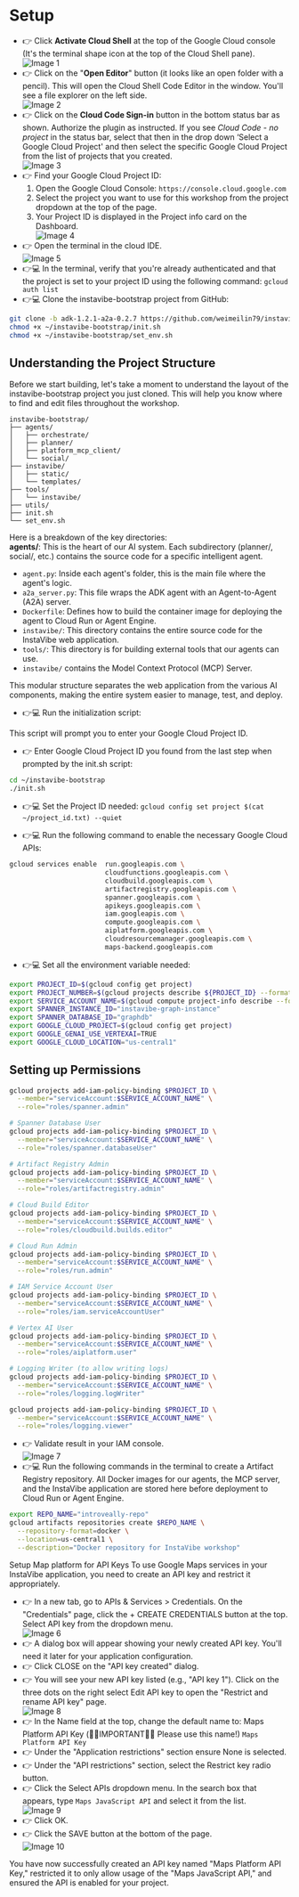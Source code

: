# Setup
- 👉 Click **Activate Cloud Shell** at the top of the Google Cloud console (It's the terminal shape icon at the top of the Cloud Shell pane).  
    ![Image 1](images/03-01-cloud-shell_1440.png)
- 👉 Click on the "**Open Editor**" button (it looks like an open folder with a pencil). This will open the Cloud Shell Code Editor in the window. You'll see a file explorer on the left side.  
    ![Image 2](images/03-02-open-editor_1440.png)
- 👉 Click on the **Cloud Code Sign-in** button in the bottom status bar as shown. Authorize the plugin as instructed. If you see *Cloud Code - no project* in the status bar, select that then in the drop down ‘Select a Google Cloud Project' and then select the specific Google Cloud Project from the list of projects that you created.  
    ![Image 3](images/03-03-login-project_1440.png)
- 👉 Find your Google Cloud Project ID:
  1. Open the Google Cloud Console: `https://console.cloud.google.com`
  2. Select the project you want to use for this workshop from the project dropdown at the top of the page.
  3. Your Project ID is displayed in the Project info card on the Dashboard.  
    ![Image 4](images/03-04-project-id_1440.png)
- 👉 Open the terminal in the cloud IDE.  
    ![Image 5](images/03-05-new-terminal_1440.png)  
- 👉💻 In the terminal, verify that you're already authenticated and that the project is set to your project ID using the following command: `gcloud auth list`
- 👉💻 Clone the instavibe-bootstrap project from GitHub:

```bash
git clone -b adk-1.2.1-a2a-0.2.7 https://github.com/weimeilin79/instavibe-bootstrap.git
chmod +x ~/instavibe-bootstrap/init.sh
chmod +x ~/instavibe-bootstrap/set_env.sh 
```

## Understanding the Project Structure
Before we start building, let's take a moment to understand the layout of the instavibe-bootstrap project you just cloned. This will help you know where to find and edit files throughout the workshop.

```
instavibe-bootstrap/
├── agents/
│   ├── orchestrate/
│   ├── planner/
│   ├── platform_mcp_client/
│   └── social/
├── instavibe/
│   ├── static/
│   └── templates/
├── tools/
│   └── instavibe/
├── utils/
├── init.sh
└── set_env.sh
```

Here is a breakdown of the key directories:  
**agents/**: This is the heart of our AI system. Each subdirectory (planner/, social/, etc.) contains the source code for a specific intelligent agent.  


- `agent.py`: Inside each agent's folder, this is the main file where the agent's logic.
- `a2a_server.py`: This file wraps the ADK agent with an Agent-to-Agent (A2A) server.
- `Dockerfile`: Defines how to build the container image for deploying the agent to Cloud Run or Agent Engine.
- `instavibe/`: This directory contains the entire source code for the InstaVibe web application.
- `tools/`: This directory is for building external tools that our agents can use.
- `instavibe/` contains the Model Context Protocol (MCP) Server.

This modular structure separates the web application from the various AI components, making the entire system easier to manage, test, and deploy.

- 👉💻 Run the initialization script:

This script will prompt you to enter your Google Cloud Project ID.

- 👉 Enter Google Cloud Project ID you found from the last step when prompted by the init.sh script:

```bash
cd ~/instavibe-bootstrap
./init.sh
```
- 👉💻 Set the Project ID needed:
`gcloud config set project $(cat ~/project_id.txt) --quiet`

- 👉💻 Run the following command to enable the necessary Google Cloud APIs:
```bash
gcloud services enable  run.googleapis.com \
                        cloudfunctions.googleapis.com \
                        cloudbuild.googleapis.com \
                        artifactregistry.googleapis.com \
                        spanner.googleapis.com \
                        apikeys.googleapis.com \
                        iam.googleapis.com \
                        compute.googleapis.com \
                        aiplatform.googleapis.com \
                        cloudresourcemanager.googleapis.com \
                        maps-backend.googleapis.com
```

- 👉💻 Set all the environment variable needed:
```bash
export PROJECT_ID=$(gcloud config get project)
export PROJECT_NUMBER=$(gcloud projects describe ${PROJECT_ID} --format="value(projectNumber)")
export SERVICE_ACCOUNT_NAME=$(gcloud compute project-info describe --format="value(defaultServiceAccount)")
export SPANNER_INSTANCE_ID="instavibe-graph-instance"
export SPANNER_DATABASE_ID="graphdb"
export GOOGLE_CLOUD_PROJECT=$(gcloud config get project)
export GOOGLE_GENAI_USE_VERTEXAI=TRUE
export GOOGLE_CLOUD_LOCATION="us-central1"
```

## Setting up Permissions
```bash
gcloud projects add-iam-policy-binding $PROJECT_ID \
  --member="serviceAccount:$SERVICE_ACCOUNT_NAME" \
  --role="roles/spanner.admin"

# Spanner Database User
gcloud projects add-iam-policy-binding $PROJECT_ID \
  --member="serviceAccount:$SERVICE_ACCOUNT_NAME" \
  --role="roles/spanner.databaseUser"

# Artifact Registry Admin
gcloud projects add-iam-policy-binding $PROJECT_ID \
  --member="serviceAccount:$SERVICE_ACCOUNT_NAME" \
  --role="roles/artifactregistry.admin"

# Cloud Build Editor
gcloud projects add-iam-policy-binding $PROJECT_ID \
  --member="serviceAccount:$SERVICE_ACCOUNT_NAME" \
  --role="roles/cloudbuild.builds.editor"

# Cloud Run Admin
gcloud projects add-iam-policy-binding $PROJECT_ID \
  --member="serviceAccount:$SERVICE_ACCOUNT_NAME" \
  --role="roles/run.admin"

# IAM Service Account User
gcloud projects add-iam-policy-binding $PROJECT_ID \
  --member="serviceAccount:$SERVICE_ACCOUNT_NAME" \
  --role="roles/iam.serviceAccountUser"

# Vertex AI User
gcloud projects add-iam-policy-binding $PROJECT_ID \
  --member="serviceAccount:$SERVICE_ACCOUNT_NAME" \
  --role="roles/aiplatform.user"

# Logging Writer (to allow writing logs)
gcloud projects add-iam-policy-binding $PROJECT_ID \
  --member="serviceAccount:$SERVICE_ACCOUNT_NAME" \
  --role="roles/logging.logWriter"

gcloud projects add-iam-policy-binding $PROJECT_ID \
  --member="serviceAccount:$SERVICE_ACCOUNT_NAME" \
  --role="roles/logging.viewer"
```

- 👉 Validate result in your IAM console.  
    ![Image 7](images/03-07-iam_1440.png)
- 👉💻 Run the following commands in the terminal to create a Artifact Registry repository. All Docker images for our agents, the MCP server, and the InstaVibe application are stored here before deployment to Cloud Run or Agent Engine.

```bash
export REPO_NAME="introveally-repo"
gcloud artifacts repositories create $REPO_NAME \
  --repository-format=docker \
  --location=us-central1 \
  --description="Docker repository for InstaVibe workshop"
```

Setup Map platform for API Keys
To use Google Maps services in your InstaVibe application, you need to create an API key and restrict it appropriately.
- 👉 In a new tab, go to APIs & Services > Credentials. On the "Credentials" page, click the + CREATE CREDENTIALS button at the top. Select API key from the dropdown menu.  
    ![Image 6](images/03-06-credential_1440.png)
- 👉 A dialog box will appear showing your newly created API key. You'll need it later for your application configuration.
- 👉 Click CLOSE on the "API key created" dialog.
- 👉 You will see your new API key listed (e.g., "API key 1"). Click on the three dots on the right select Edit API key to open the "Restrict and rename API key" page.  
    ![Image 8](images/03-08-edit-from-list_1440.png)
- 👉 In the Name field at the top, change the default name to: Maps Platform API Key (🚨🚨IMPORTANT🚨🚨 Please use this name!)
`Maps Platform API Key`
- 👉 Under the "Application restrictions" section ensure None is selected.
- 👉 Under the "API restrictions" section, select the Restrict key radio button.
- 👉 Click the Select APIs dropdown menu. In the search box that appears, type `Maps JavaScript API` and select it from the list.  
    ![Image 9](images/03-09-key-result_1440.png)
- 👉 Click OK.
- 👉 Click the SAVE button at the bottom of the page.  
    ![Image 10](images/03-10-restriction_1440.png)

You have now successfully created an API key named "Maps Platform API Key," restricted it to only allow usage of the "Maps JavaScript API," and ensured the API is enabled for your project.
